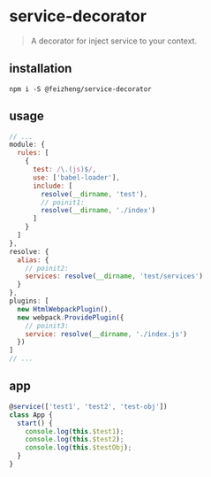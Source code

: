 # service-decorator
> A decorator for inject service to your context.

## installation
```shell
npm i -S @feizheng/service-decorator
```

## usage
```js
// ... 
module: {
  rules: [
    {
      test: /\.(js)$/,
      use: ['babel-loader'],
      include: [
        resolve(__dirname, 'test'), 
        // poinit1:
        resolve(__dirname, './index')
      ]
    }
  ]
},
resolve: {
  alias: {
    // poinit2:
    services: resolve(__dirname, 'test/services')
  }
},
plugins: [
  new HtmlWebpackPlugin(),
  new webpack.ProvidePlugin({
    // poinit3:
    service: resolve(__dirname, './index.js')
  })
]
// ... 
```

## app
```js
@service(['test1', 'test2', 'test-obj'])
class App {
  start() {
    console.log(this.$test1);
    console.log(this.$test2);
    console.log(this.$testObj);
  }
}
```
